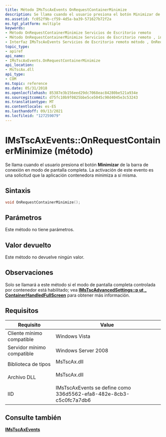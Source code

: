 ```yaml
---
title: Método IMsTscAxEvents OnRequestContainerMinimize
description: Se llama cuando el usuario presiona el botón Minimizar de la barra de conexión en modo de pantalla completa. La activación de este evento es una solicitud que la aplicación contenedora minimiza a sí misma.
ms.assetid: fc052f9b-cf59-4d5a-ba39-571627b72f2a
ms.tgt_platform: multiple
keywords:
- Método OnRequestContainerMinimize Servicios de Escritorio remoto
- Método OnRequestContainerMinimize Servicios de Escritorio remoto , interfaz IMsTscAxEvents
- Interfaz IMsTscAxEvents Servicios de Escritorio remoto método , OnRequestContainerMinimize
topic_type:
- apiref
api_name:
- IMsTscAxEvents.OnRequestContainerMinimize
api_location:
- MsTscAx.dll
api_type:
- COM
ms.topic: reference
ms.date: 05/31/2018
ms.openlocfilehash: 85387e3b156eed29dc7068eac84280be521a934e
ms.sourcegitcommit: d75fc10b9f0825bbe5ce5045c90d4045e3c53243
ms.translationtype: MT
ms.contentlocale: es-ES
ms.lasthandoff: 09/13/2021
ms.locfileid: "127259079"
---
```

# <a name="imstscaxeventsonrequestcontainerminimize-method"></a>IMsTscAxEvents::OnRequestContainerMinimize (método)

Se llama cuando el usuario presiona el botón **Minimizar** de la barra de conexión en modo de pantalla completa. La activación de este evento es una solicitud que la aplicación contenedora minimiza a sí misma.

## <a name="syntax"></a>Sintaxis


```C++
void OnRequestContainerMinimize();
```



## <a name="parameters"></a>Parámetros

Este método no tiene parámetros.

## <a name="return-value"></a>Valor devuelto

Este método no devuelve ningún valor.

## <a name="remarks"></a>Observaciones

Solo se llamará a este método si el modo de pantalla completa controlada por contenedor está habilitado; vea [**IMsTscAdvancedSettings::p ut \_ ContainerHandledFullScreen**](imstscadvancedsettings-containerhandledfullscreen.md) para obtener más información.

## <a name="requirements"></a>Requisitos



| Requisito | Value |
|-------------------------------------|----------------------------------------------------------------------------------------|
| Cliente mínimo compatible<br/> | Windows Vista<br/>                                                               |
| Servidor mínimo compatible<br/> | Windows Server 2008<br/>                                                         |
| Biblioteca de tipos<br/>             | <dl> <dt>MsTscAx.dll</dt> </dl> |
| Archivo DLL<br/>                      | <dl> <dt>MsTscAx.dll</dt> </dl> |
| IID<br/>                      | IMsTscAxEvents se define como 336d5562-efa8-482e-8cb3-c5c0fc7a7db6<br/>           |



## <a name="see-also"></a>Consulte también

<dl> <dt>

[**IMsTscAxEvents**](imstscaxevents-interface.md)
</dt> </dl>

 

 





